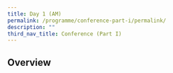 ```yaml
---
title: Day 1 (AM)
permalink: /programme/conference-part-i/permalink/
description: ""
third_nav_title: Conference (Part I)
---
```

## Overview